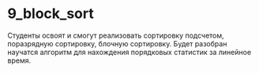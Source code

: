 # 9_block_sort
Студенты освоят и смогут реализовать сортировку подсчетом, поразрядную сортировку, блочную сортировку.  Будет разобран научатся алгоритм для нахождения порядковых статистик за линейное время.
